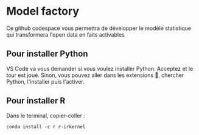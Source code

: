 # Model factory

Ce github codespace vous permettra de développer le modèle statistique qui transformera l'open data en faits activables

## Pour installer Python 

VS Code va vous demander si vous voulez installer Python. Acceptez et le tour est joué.
Sinon, vous pouvez aller dans les extensions 🧩, chercher Python, l'installer puis l'activer. 

## Pour installer R 

Dans le terminal, copier-coller : 

```conda install -c r r-irkernel```